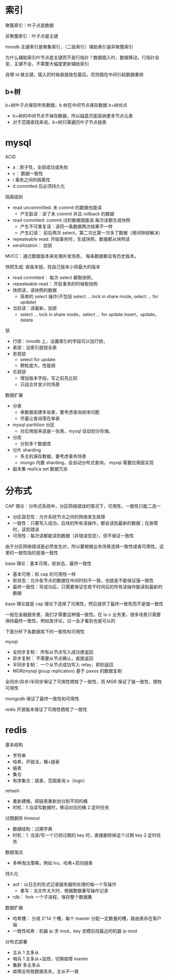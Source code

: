 # 索引

聚簇索引：叶子点是数据

非聚簇索引：叶子点是主键

innodb 主键索引是聚集索引，（二级索引）辅助索引是非聚簇索引

为什么辅助索引叶节点是主键而不是行指针？数据插入时，数据移动，行指针会变，主键不会，不需要大幅度更新辅助索引

自增 id 做主键，插入的时候直接放在最后。否则插在中间引起数据重排

## b+树

b+树叶子点保存所有数据，b 树在中间节点保存数据
b+树优点

- b+树的中间节点不保存数据，所以磁盘页能容纳更多节点元素
- 对于范围查找来说，b+树只需遍历叶子节点链表

# mysql

ACID

- a：原子性，全部成功或失败
- c： 数据一致性
- i 事务之间的隔离性
- d commited 后必须持久化

隔离级别

- read uncommitted: 未 commit 的数据也能读
  - 产生脏读：读了未 commit 并且 rollback 的数据
- read commited: commit 过的数据就能读.每次读都生成快照
  - 产生不可重复读：读同一条数据两次结果不一样
  - 产生幻读： 前后两次 select，第二次比第一次多了数据（用间隙锁解决）
- repeateable read: 开始事务时，生成快照，数据都从快照读
- serailization： 加锁

MVCC：通过数据版本来处理并发场景。 每条数据都会有历史版本。

快照生成: 查版本链，找自己版本小但最大的版本

- read commited： 每次 select 都取快照，
- repeateable read： 开启事务的时候取快照
- 快照读，读快照的数据
  - 简单的 select 操作(不包括 select ... lock in share mode, select ... for update)
- 当前读：读最新，加锁
  - select ... lock in share mode，select ... for update insert，update，delete

锁

- 行锁：innodb 上，设置索引的字段可以加行锁，
- 表锁：没索引就锁全表
- 悲观锁
  - select for update
  - 颗粒度大，性能弱
- 乐观锁
  - 增加版本字段，写之前先比较
  - 只适合并发少的场景

数据扩展

- 分表
  - 单数据库建多张表，要考虑查询排序问题
  - 尽量让查询落在单表
- mysql paritition 分区
  - 对应用层来说是一张表，mysql 自动划分存储。
- 分库
  - 分到多个数据库
- 分片 sharding
  - 多主机保存数据，要考虑事务场景
  - mongo 内置 sharding，会自动分布式查询， mysql 需要应用层实现
- 副本集 replica set 数据冗余

# 分布式

CAP 理论：分布式系统中，分区网络错误的情况下，可用性，一致性只能二选一

- 分区容忍性：允许系统节点之间的网络发生故障
- 一致性：只要写入成功，后续的所有读操作，都会读到最新的数据；在故障时，读到错误
- 可用性：每次读都能读到数据（非错误信息），但不保证一致性

由于分区网络错误是必然发生对，所以要根据业务场景选择一致性或者可用性。这里的一致性指的是强一致性

base 理论：基本可用，软状态，最终一致性

- 基本可用：和 cap 的可用性一样
- 软状态：允许各节点的数据在中间时刻不一致，也就是不能保证强一致性
- 最终一致性：写成功后，只需要保证在若干时间后的所有读操作能读到最新的数据

base 理论就是 cap 理论下选择了可用性，然后提供了最终一致性而不是强一致性

一般在金融服务里，我们才需要这种强一致性。在 to c 业务里，很多场景只需要保持最终一致性，例如发评论，过一会才看到也是可以的

下面分析下各数据库下的一致性和可用性

mysql

- 全同步复制： 所有从节点写入成功便返回
- 异步复制： 不需要从节点确认，直接返回
- 半同步复制： 一个从节点成功写入 relay，即刻返回
- MGR(mysql group replication) 基于 paxos 的数据复制

全同步/异步/半同步保证了可用性牺牲了一致性，而 MGR
保证了强一致性，牺牲可用性

mongodb
保证了最终一致性和可用性

redis
开源版本保证了可用性牺牲了一致性

# redis

基本结构

- 字符串
- 哈希，开链法，桶+链表
- 链表
- 集合
- 有序集合：跳表，范围查询 o（logn）

rehash

- 重新建桶，把链表重新划分到不同的桶
- 时机：1.当读写数据时，移动对应的桶 2.定时任务

过期删除 timeout

- 数据结构：过期字典
- 时机：1. 当读/写一个已经过期的 key 时，直接删除掉这个过期 key 2.定时任务

数据淘汰

- 多种淘汰策略，例如 lru，哈希+双向链表

持久化

- aof：以日志的形式记录服务器所处理的每一个写操作
  - 重写：当文件太大时，根据数据重写操作记录
- rdb： fork 一个子进程，保存整个数据集

数据扩展

- 哈希槽： 分成 2^14 个槽，每个 master 分配一定数量的槽，路由表存在客户端
- 一致性哈希：机器 ip 求 mod，key 求模后找最近的机器 ip mod

分布式部署

- 主从 1 主多从
- 哨兵 1 主多从+监控，切换故障 master
- 集群 多主多从
- 故障会导致数据丢失，主从不一致
